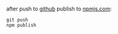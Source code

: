 after push to [github](https://github.com/vadim-ivlev/readdir-recursive-pattern) publish to [npmjs.com](https://www.npmjs.com/package/readdir-recursive-pattern):

    git push
    npm publish
